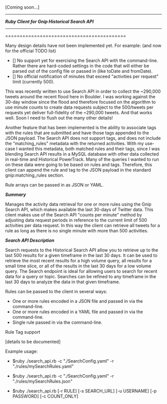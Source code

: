 [Coming soon...] 
***
***Ruby Client for Gnip Historical Search API***
***
==========================================


Many design details have not been implemented yet.  For example: (and now for the official TODO list)

+ [] No support yet for exercising the Search API with the command-line. Rather there are hard-coded settings in the code that will either be parsed out of the config file or passed in (like toDate and fromDate).
+ [] No official notification of minutes that exceed "activities per request" limit (currently 500).


This was recently written to use Search API in order to collect the ~290,000 tweets around the recent flood here in Boulder.  I was working against the 30-day window since the flood and therefore focused on the algorithm to use minute counts to create data requests subject to the 500/tweets per requests yet deliver full-fidelity of the ~290,000 tweets.  And that works well.  Soon I need to flush out the many other details!

Another feature that has been implemented is the ability to associate tags with the rules that are submitted and have those tags appended to the JSON payload.  The Search API does not support tags, and does not include the "matching_rules" metadata with the returned activities.  With my use-case I wanted this metadata, both matched rules and their tags, since I was blending Search API results in a MySQL database with other data collected in real-time and Historical PowerTrack.  Many of the queries I wanted to run on these data were going to be based on rules and tags.  Therefore, this client can append the rule and tag to the JSON payload in the standard gnip:matching_rules section. 

Rule arrays can be passed in as JSON or YAML.



 ***Summary***

 Manages the activity data retrieval for one or more rules using the Gnip Search API, which makes available the last 30-days of Twitter data.  This client makes use of the Search API "counts per minute" method by adjusting data request periods in reference to the current limit of 500 activities per data request.  In this way the client can retrieve all tweets for a rule as long as there is no single minute with more than 500 activities. 




***Search API Description***

Search requests to the Historical Search API allow you to retrieve up to the last 500 results for a given timeframe in the last 30 days. It can be used to retrieve the most recent results for a high volume query, all results for a small time slice, or all of the results in the last 30 days for a low volume query. The Search endpoint is ideal for allowing users to search for recent data for a query or topic. Searches can be refined to any timeframe in the last 30 days to analyze the data in that given timeframe.



 Rules can be passed to the client in several ways:
 + One or more rules encoded in a JSON file and passed in via the command-line.
 + One or more rules encoded in a YAML file and passed in via the command-line.
 + Single rule passed in via the command-line.


Rule Tag support 

[details to be documented]


Example usage:

+ $ruby ./search_api.rb -c "./SearchConfig.yaml" -r "./rules/mySearchRules.yaml"

+ $ruby ./search_api.rb -c "./SearchConfig.yaml" -r "./rules/mySearchRules.json"

+ $ruby ./search_api.rb [-r RULE] [-s SEARCH_URL] [-u USERNAME] [-p PASSWORD] [-c COUNT_ONLY] 





